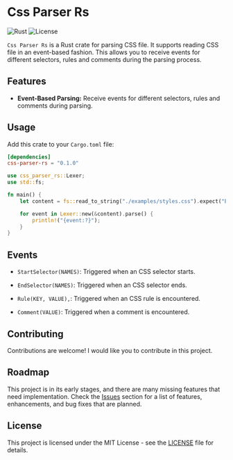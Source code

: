 # Css Parser Rs

![Rust](https://img.shields.io/badge/language-Rust-orange.svg)
![License](https://img.shields.io/badge/license-MIT-blue.svg)

`Css Parser Rs` is a Rust crate for parsing CSS file. It supports reading CSS file in an event-based fashion. This allows you to receive events for different selectors, rules and comments during the parsing process.

## Features

- **Event-Based Parsing:** Receive events for different selectors, rules and comments during parsing.

## Usage

Add this crate to your `Cargo.toml` file:

```toml
[dependencies]
css-parser-rs = "0.1.0"
```

```rs
use css_parser_rs::Lexer;
use std::fs;

fn main() {
    let content = fs::read_to_string("./examples/styles.css").expect("ERROR: couldn't read file.");

    for event in Lexer::new(&content).parse() {
        println!("{event:?}");
    }
}
```

## Events

- `StartSelector(NAMES)`: Triggered when an CSS selector starts.

- `EndSelector(NAMES)`: Triggered when an CSS selector ends.

- `Rule(KEY, VALUE),`: Triggered when an CSS rule is encountered.

- `Comment(VALUE)`: Triggered when a comment is encountered.

## Contributing

Contributions are welcome! I would like you to contribute in this project.

## Roadmap

This project is in its early stages, and there are many missing features that need implementation. Check the [Issues](https://github.com/mdmahikaishar/css-parser-rs/issues) section for a list of features, enhancements, and bug fixes that are planned.

## License

This project is licensed under the MIT License - see the [LICENSE](https://github.com/mdmahikaishar/css-parser-rs/LICENSE) file for details.

